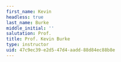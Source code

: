 ```yaml
---
first_name: Kevin
headless: true
last_name: Burke
middle_initial: ''
salutation: Prof.
title: Prof. Kevin Burke
type: instructor
uid: 47c9ec39-e2d5-47d4-aadd-88d84ec88b8e
---
```

